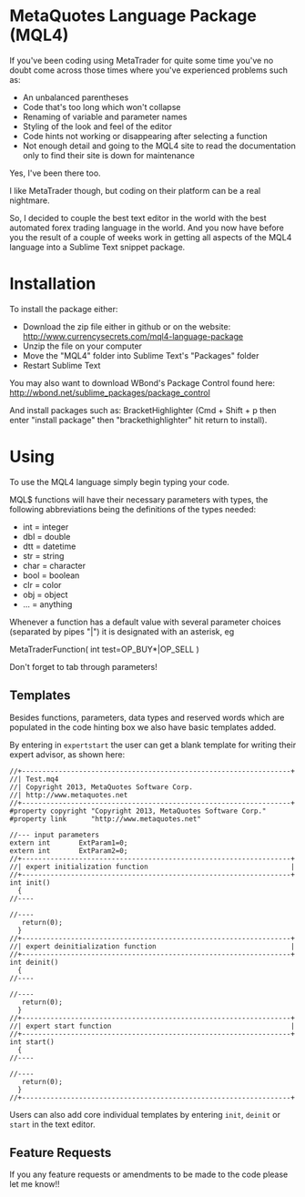 MetaQuotes Language Package (MQL4)
==================================

If you've been coding using MetaTrader for quite some time you've no doubt come across those times where you've experienced problems such as:

+ An unbalanced parentheses
+ Code that's too long which won't collapse
+ Renaming of variable and parameter names
+ Styling of the look and feel of the editor
+ Code hints not working or disappearing after selecting a function
+ Not enough detail and going to the MQL4 site to read the documentation only to find their site is down for maintenance

Yes, I've been there too.

I like MetaTrader though, but coding on their platform can be a real nightmare.

So, I decided to couple the best text editor in the world with the best automated forex trading language in the world. And you now have before you the result of a couple of weeks work in getting all aspects of the MQL4 language into a Sublime Text snippet package.

Installation
============

To install the package either:

+ Download the zip file either in github or on the website: http://www.currencysecrets.com/mql4-language-package
+ Unzip the file on your computer
+ Move the "MQL4" folder into Sublime Text's "Packages" folder
+ Restart Sublime Text

You may also want to download WBond's Package Control found here: http://wbond.net/sublime_packages/package_control

And install packages such as: BracketHighlighter (Cmd + Shift + p then enter "install package" then "brackethighlighter" hit return to install).

Using
=====

To use the MQL4 language simply begin typing your code. 

MQL$ functions will have their necessary parameters with types, the following abbreviations being the definitions of the types needed:

+ int = integer
+ dbl = double
+ dtt = datetime
+ str = string
+ char = character
+ bool = boolean
+ clr = color
+ obj = object
+ ... = anything

Whenever a function has a default value with several parameter choices (separated by pipes "|") it is designated with an asterisk, eg

MetaTraderFunction( int test=OP_BUY*|OP_SELL )

Don't forget to tab through parameters!

Templates
---------

Besides functions, parameters, data types and reserved words which are populated in the code hinting box we also have basic templates added.

By entering in `expertstart` the user can get a blank template for writing their expert advisor, as shown here:

```
//+------------------------------------------------------------------+
//| Test.mq4
//| Copyright 2013, MetaQuotes Software Corp.
//| http://www.metaquotes.net
//+------------------------------------------------------------------+
#property copyright "Copyright 2013, MetaQuotes Software Corp."
#property link      "http://www.metaquotes.net"

//--- input parameters
extern int       ExtParam1=0;
extern int       ExtParam2=0;
//+------------------------------------------------------------------+
//| expert initialization function                                   |
//+------------------------------------------------------------------+
int init()
  {
//----

//----
   return(0);
  }
//+------------------------------------------------------------------+
//| expert deinitialization function                                 |
//+------------------------------------------------------------------+
int deinit()
  {
//----

//----
   return(0);
  }
//+------------------------------------------------------------------+
//| expert start function                                            |
//+------------------------------------------------------------------+
int start()
  {
//----

//----
   return(0);
  }
//+------------------------------------------------------------------+
```

Users can also add core individual templates by entering `init`, `deinit` or `start` in the text editor.


Feature Requests
----------------

If you any feature requests or amendments to be made to the code please let me know!!